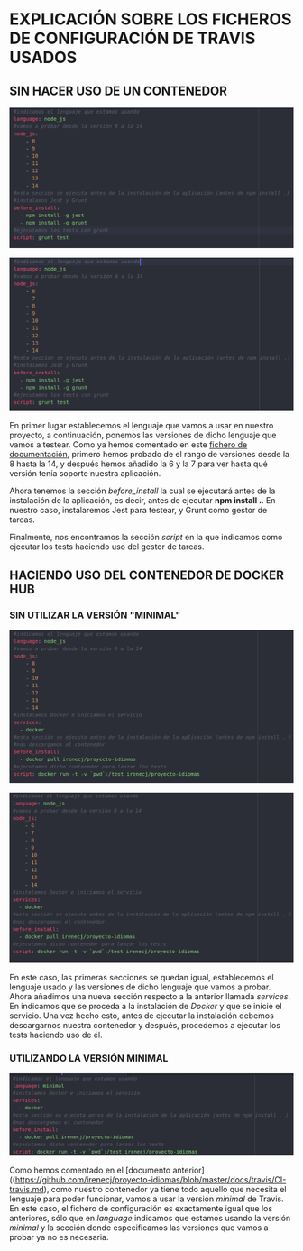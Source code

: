 # EXPLICACIÓN SOBRE LOS FICHEROS DE CONFIGURACIÓN DE TRAVIS USADOS

## SIN HACER USO DE UN CONTENEDOR
![](../../imagenes/primerTravis.png)

![](../../imagenes/segundoTravis.png)

En primer lugar establecemos el lenguaje que vamos a usar en nuestro proyecto, a continuación, ponemos las versiones de dicho lenguaje que vamos a testear. Como ya hemos comentado en este [fichero de documentación](https://github.com/irenecj/proyecto-idiomas/blob/master/docs/travis/CI-travis.md), primero hemos probado de el rango de versiones desde la 8 hasta la 14, y después hemos añadido la 6 y la 7 para ver hasta qué versión tenía soporte nuestra aplicación.

Ahora tenemos la sección *before_install* la cual se ejecutará antes de la instalación de la aplicación, es decir, antes de ejecutar **npm install .**. En nuestro caso, instalaremos Jest para testear, y Grunt como gestor de tareas.

Finalmente, nos encontramos la sección *script* en la que indicamos como ejecutar los tests haciendo uso del gestor de tareas.



## HACIENDO USO DEL CONTENEDOR DE DOCKER HUB

### SIN UTILIZAR LA VERSIÓN "MINIMAL"
![](../../imagenes/travisContenedor1.png)

![](../../imagenes/travisContenedor2.png)

En este caso, las primeras secciones se quedan igual, establecemos el lenguaje usado y las versiones de dicho lenguaje que vamos a probar.
Ahora añadimos una nueva sección respecto a la anterior llamada *services*. En indicamos que se proceda a la instalación de *Docker* y que se inicie el servicio.
Una vez hecho esto, antes de ejecutar la instalación debemos descargarnos nuestra contenedor y después, procedemos a ejecutar los tests haciendo uso de él.

### UTILIZANDO LA VERSIÓN MINIMAL

![](../../imagenes/travis-contenedor3.png)

Como hemos comentado en el [documento anterior]((https://github.com/irenecj/proyecto-idiomas/blob/master/docs/travis/CI-travis.md), como nuestro contenedor ya tiene todo aquello que necesita el lenguaje para poder funcionar, vamos a usar la versión *minimal* de Travis.
En este caso, el fichero de configuración es exactamente igual que los anteriores, sólo que en *language* indicamos que estamos usando la versión *minimal* y la sección donde especificamos las versiones que vamos a probar ya no es necesaria.

